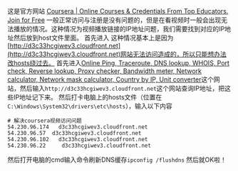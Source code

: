 这是官方网站
[Coursera | Online Courses & Credentials From Top Educators. Join for Free](https://www.coursera.org/)
一般正常访问与注册是没有问题的，但是在看视频时一般会出现无法播放的情况。这种情况为视频播放链接的IP地址问题，我们需要找到对应的IP地址然后放到host文件里面。
首先进入
这种情况基本上是因为[http://d3c33hcgiwev3.cloudfront.net](http://d3c33hcgiwev3.cloudfront.net)网站无法访问造成的，所以只能想办法改hosts绕过去。
首先进入[Online Ping, Traceroute, DNS lookup, WHOIS, Port check, Reverse lookup, Proxy checker, Bandwidth meter, Network calculator, Network mask calculator, Country by IP, Unit converter](https://ping.eu/nslookup/)这个网站，然后输入`http://d3c33hcgiwev3.cloudfront.net`这个网站查询IP地址，把这些IP地址记下来。
然后打卡电脑上的hosts文件（位置在`C:\Windows\System32\drivers\etc\hosts`），输入以下内容
```text
# 解决coursera视频访问问题
54.230.96.174   d3c33hcgiwev3.cloudfront.net
54.230.96.57  d3c33hcgiwev3.cloudfront.net
54.230.96.102   d3c33hcgiwev3.cloudfront.net
54.230.96.22     d3c33hcgiwev3.cloudfront.net
```
然后打开电脑的cmd输入命令刷新DNS缓存`ipconfig /flushdns`
然后就OK啦！